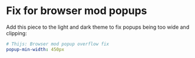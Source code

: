 # Fix for browser mod popups

Add this piece to the light and dark theme to fix popups being too wide and clipping:

```yaml
# Thijs: Browser mod popup overflow fix
popup-min-width: 450px
```